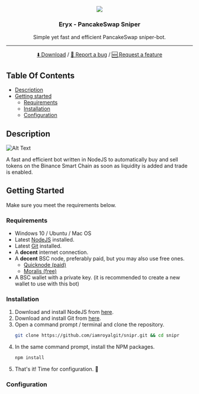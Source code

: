 <div align="center">
    <img src="https://i.imgur.com/mF3T0jn.png">
    <h3 align="center">Eryx - PancakeSwap Sniper</h3>
    <p align="center">
        Simple yet fast and efficient PancakeSwap sniper-bot.
        <hr>
        <a href="https://github.com/iamroyalgit/snipr/issues">⬇️ Download</a>
        /
        <a href="https://github.com/iamroyalgit/snipr/issues">🐞 Report a bug</a>
        /
        <a href="https://github.com/iamroyalgit/snipr/issues">🆕 Request a feature</a>
    </p>
</div>

## Table Of Contents

<ul>
    <li><a href="#description">Description</a></li>
    <li>
        <a href="#getting-started">Getting started</a>
        <ul>
            <li><a href="#requirements">Requirements</a></li>
            <li><a href="#installation">Installation</a></li>
            <li><a href="#configuration">Configuration</a></li>
        </ul>
    </li>
</ul>


## Description
![Alt Text](https://i.imgur.com/N2STawe.gif)

A fast and efficient bot written in NodeJS to automatically buy and sell tokens on the Binance Smart Chain as soon as liquidity is added and trade is enabled.

## Getting Started
Make sure you meet the requirements below.
### Requirements
<ul>
    <li>Windows 10 / Ubuntu / Mac OS</li>
	<li>Latest <a href="https://nodejs.org/en/download/">NodeJS</a> installed.</li>
	<li>Latest <a href="https://git-scm.com/downloads">Git</a> installed.</li>
	<li>A <b>decent</b> internet connection.</li>
	<li>
		A <b>decent</b> BSC node, preferably paid, but you may also use free ones.
		<ul>
			<li><a href="https://www.quicknode.com/">Quicknode (paid)</a></li>
			<li><a href="https://www.moralis.io/">Moralis (free)</a></li>
		</ul>
	</li>
	<li>A BSC wallet with a private key. (it is recommended to create a new wallet to use with this bot)</li>
</ul>

### Installation

1. Download and install NodeJS from <a href="https://nodejs.org/en/download/">here</a>.
2. Download and install Git from <a href="https://git-scm.com/downloads">here</a>.
3. Open a command prompt / terminal and clone the repository.
	```sh
	git clone https://github.com/iamroyalgit/snipr.git && cd snipr
	```
4. In the same command prompt, install the NPM packages.
	```sh
	npm install
	```
5. That's it! Time for configuration. 🎉

### Configuration


